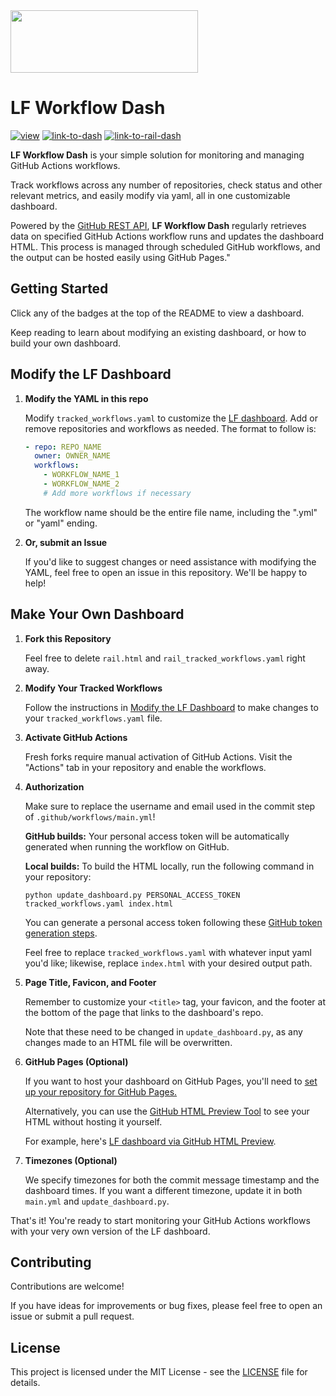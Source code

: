 <!-- [![pages-build-deployment](https://github.com/OliviaLynn/lf-workflow-dash/actions/workflows/pages/pages-build-deployment/badge.svg)](https://github.com/OliviaLynn/lf-workflow-dash/actions/workflows/pages/pages-build-deployment) -->
<!-- ![GitHub issues](https://img.shields.io/github/issues/OliviaLynn/lf-workflow-dash) -->
<!-- [![codecov](https://codecov.io/gh/OliviaLynn/lf-workflow-dash/branch/master/graph/badge.svg)](https://codecov.io/gh/OliviaLynn/lf-workflow-dash) -->
<!-- ![GitHub Workflow Status](https://img.shields.io/github/actions/workflow/status/OliviaLynn/lf-workflow-dash/ci.yml) -->

<img src="https://www.lsstcorporation.org/lincc/sites/default/files/PastedGraphic-8.png" width="300" height="100">

# LF Workflow Dash

[![view](https://img.shields.io/badge/view:-666666?style=for-the-badge)](#)
[![link-to-dash](https://img.shields.io/badge/LF_Dashboard-7b6db0?style=for-the-badge)](https://olivialynn.github.io/lf-workflow-dash/)
[![link-to-rail-dash](https://img.shields.io/badge/RAIL_Dashboard-b08b3d?style=for-the-badge)](https://olivialynn.github.io/lf-workflow-dash/rail.html)

**LF Workflow Dash** is your simple solution for monitoring and managing GitHub Actions workflows. 

Track workflows across any number of repositories, check status and other relevant metrics, and easily modify via yaml, all in one customizable dashboard.

Powered by the [GitHub REST API](https://docs.github.com/en/rest), **LF Workflow Dash** regularly retrieves data on specified GitHub Actions workflow runs and updates the dashboard HTML. This process is managed through scheduled GitHub workflows, and the output can be hosted easily using GitHub Pages."

## Getting Started

Click any of the badges at the top of the README to view a dashboard. 

Keep reading to learn about modifying an existing dashboard, or how to build your own dashboard.

## Modify the LF Dashboard

1. **Modify the YAML in this repo**
   
   Modify `tracked_workflows.yaml` to customize the [LF dashboard](https://olivialynn.github.io/lf-workflow-dash/). Add or remove repositories and workflows as needed. The format to follow is:

     ```yaml
     - repo: REPO_NAME
       owner: OWNER_NAME
       workflows:
         - WORKFLOW_NAME_1
         - WORKFLOW_NAME_2
         # Add more workflows if necessary
     ```
   The workflow name should be the entire file name, including the ".yml" or "yaml" ending.

3. **Or, submit an Issue**

   If you'd like to suggest changes or need assistance with modifying the YAML, feel free to open an issue in this repository. We'll be happy to help!

## Make Your Own Dashboard

1. **Fork this Repository**
   
   Feel free to delete `rail.html` and `rail_tracked_workflows.yaml` right away.

2. **Modify Your Tracked Workflows**

   Follow the instructions in [Modify the LF Dashboard](https://github.com/OliviaLynn/lf-workflow-dash/tree/main#modify-the-lf-dashboard) to make changes to your `tracked_workflows.yaml` file. 

3. **Activate GitHub Actions**

   Fresh forks require manual activation of GitHub Actions. Visit the "Actions" tab in your repository and enable the workflows.

4. **Authorization**

   Make sure to replace the username and email used in the commit step of `.github/workflows/main.yml`!
     
   **GitHub builds:** Your personal access token will be automatically generated when running the workflow on GitHub.

   **Local builds:** To build the HTML locally, run the following command in your repository:

     ```shell
     python update_dashboard.py PERSONAL_ACCESS_TOKEN tracked_workflows.yaml index.html
     ```

   You can generate a personal access token following these [GitHub token generation steps](TODO_ADD_LINK).

   Feel free to replace `tracked_workflows.yaml` with whatever input yaml you'd like; likewise, replace `index.html` with your desired output path.

5. **Page Title, Favicon, and Footer**

   Remember to customize your `<title>` tag, your favicon, and the footer at the bottom of the page that links to the dashboard's repo.

   Note that these need to be changed in `update_dashboard.py`, as any changes made to an HTML file will be overwritten.

7. **GitHub Pages (Optional)**

   If you want to host your dashboard on GitHub Pages, you'll need to [set up your repository for GitHub Pages.](TODO_ADD_LINK)

   Alternatively, you can use the [GitHub HTML Preview Tool](https://htmlpreview.github.io/?) to see your HTML without hosting it yourself. 

   For example, here's [LF dashboard via GitHub HTML Preview](https://htmlpreview.github.io/?url=https://github.com/OliviaLynn/workflow-dash/blob/main/index.html).

9. **Timezones (Optional)**

   We specify timezones for both the commit message timestamp and the dashboard times. If you want a different timezone, update it in both `main.yml` and `update_dashboard.py`.



That's it! You're ready to start monitoring your GitHub Actions workflows with your very own version of the LF dashboard.



## Contributing

Contributions are welcome! 

If you have ideas for improvements or bug fixes, please feel free to open an issue or submit a pull request.

## License

This project is licensed under the MIT License - see the [LICENSE](https://github.com/OliviaLynn/lf-workflow-dash/blob/main/LICENSE) file for details.

